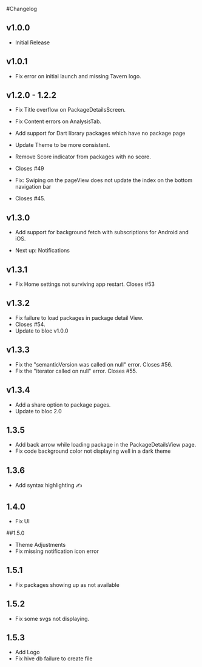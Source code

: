 #Changelog
## v1.0.0
- Initial Release

## v1.0.1
- Fix error on initial launch and missing Tavern logo.

## v1.2.0 - 1.2.2
- Fix Title overflow on PackageDetailsScreen. 

- Fix Content errors on AnalysisTab.

- Add support for Dart library packages which have no package page

- Update Theme to be more consistent.

- Remove Score indicator from packages with no score.
- Closes #49

- Fix: Swiping on the pageView does not update the index on the bottom navigation bar
- Closes #45.

## v1.3.0 
- Add support for background fetch with subscriptions for Android and iOS.

- Next up: Notifications

## v1.3.1
- Fix Home settings not surviving app restart. Closes #53
 
## v1.3.2

- Fix failure to load packages in package detail View.
- Closes #54.
- Update to bloc v1.0.0

## v1.3.3
- Fix the "semanticVersion was called on null" error. Closes #56.
- Fix the "iterator called on null" error. Closes #55.

## v1.3.4
- Add a share option to package pages.
- Update to bloc 2.0

## 1.3.5
- Add back arrow while loading package in the PackageDetailsView page.
- Fix code background color not displaying well in a dark theme

## 1.3.6

- Add syntax highlighting ✍️

## 1.4.0
- Fix UI 

##1.5.0
- Theme Adjustments
- Fix missing notification icon error

## 1.5.1
- Fix packages showing up as not available

## 1.5.2
- Fix some svgs not displaying.

## 1.5.3
- Add Logo
- Fix hive db failure to create file